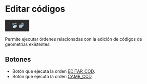 # Editar códigos

![Barra de herramientas Editar Códigos](../../../.gitbook/assets/editarcodigos.png)

Permite ejecutar órdenes relacionadas con la edición de códigos de geometrías existentes.

## Botones

* Botón que ejecuta la orden [EDITAR\_COD](/digi3d-net/referencia/ventana-de-dibujo/ordenes/e/editar-cod.md).
* Botón que ejecuta la orden [CAMB\_COD](/digi3d-net/referencia/ventana-de-dibujo/ordenes/c/camb-cod.md).
